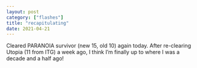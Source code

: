 ```yaml
---
layout: post
category: ["flashes"]
title: "recapitulating"
date: 2021-04-21
---
```


Cleared PARANOIA survivor (new 15, old 10) again today. After re-clearing Utopia (11 from ITG) a week ago, I think I’m finally up to where I was a decade and a half ago! 